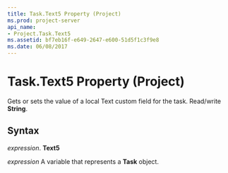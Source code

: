 ```yaml
---
title: Task.Text5 Property (Project)
ms.prod: project-server
api_name:
- Project.Task.Text5
ms.assetid: bf7eb16f-e649-2647-e600-51d5f1c3f9e8
ms.date: 06/08/2017
---
```



# Task.Text5 Property (Project)

Gets or sets the value of a local Text custom field for the task. Read/write **String**.


## Syntax

 _expression_. **Text5**

 _expression_ A variable that represents a **Task** object.


